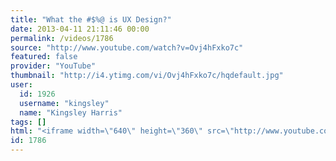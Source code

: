```yaml
---
title: "What the #$%@ is UX Design?"
date: 2013-04-11 21:11:46 00:00
permalink: /videos/1786
source: "http://www.youtube.com/watch?v=Ovj4hFxko7c"
featured: false
provider: "YouTube"
thumbnail: "http://i4.ytimg.com/vi/Ovj4hFxko7c/hqdefault.jpg"
user:
  id: 1926
  username: "kingsley"
  name: "Kingsley Harris"
tags: []
html: "<iframe width=\"640\" height=\"360\" src=\"http://www.youtube.com/embed/Ovj4hFxko7c?wmode=transparent&feature=oembed\" frameborder=\"0\" allowfullscreen></iframe>"
id: 1786
---
```


